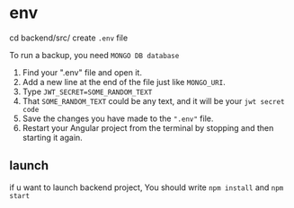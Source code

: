# env

cd backend/src/ create `.env` file

To run a backup, you need `MONGO DB database`

1. Find your ".env" file and open it.
2. Add a new line at the end of the file just like `MONGO_URI`.
3. Type `JWT_SECRET=SOME_RANDOM_TEXT`
4. That `SOME_RANDOM_TEXT` could be any text, and it will be your `jwt secret code`
5. Save the changes you have made to the `".env"` file.
6. Restart your Angular project from the terminal by stopping and then starting it again.

## launch

if u want to launch backend project, You should write `npm install` and `npm start`
